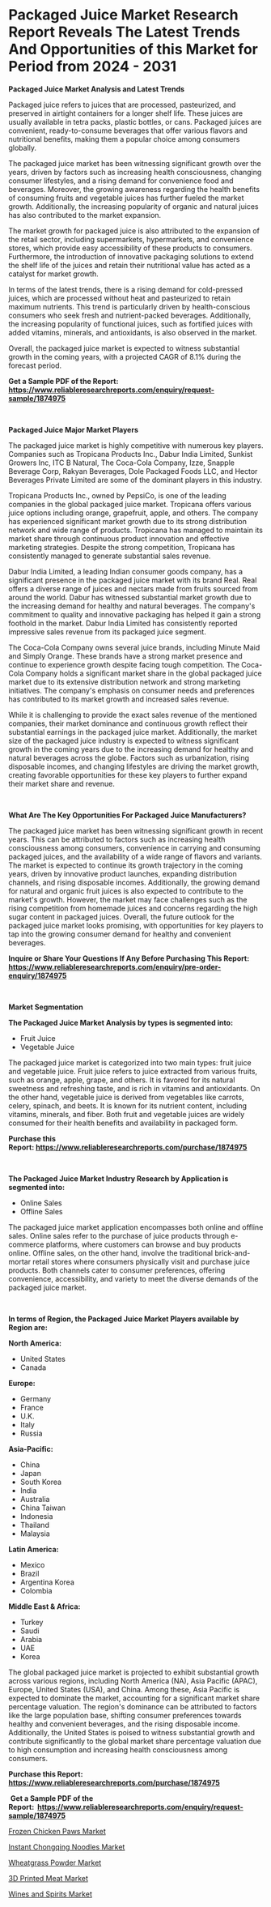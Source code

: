 <p><h1>Packaged Juice Market Research Report Reveals The Latest Trends And Opportunities of this Market for Period from 2024 - 2031</h1></p><p><strong>Packaged Juice Market Analysis and Latest Trends</strong></p>
<p><p>Packaged juice refers to juices that are processed, pasteurized, and preserved in airtight containers for a longer shelf life. These juices are usually available in tetra packs, plastic bottles, or cans. Packaged juices are convenient, ready-to-consume beverages that offer various flavors and nutritional benefits, making them a popular choice among consumers globally.</p><p>The packaged juice market has been witnessing significant growth over the years, driven by factors such as increasing health consciousness, changing consumer lifestyles, and a rising demand for convenience food and beverages. Moreover, the growing awareness regarding the health benefits of consuming fruits and vegetable juices has further fueled the market growth. Additionally, the increasing popularity of organic and natural juices has also contributed to the market expansion.</p><p>The market growth for packaged juice is also attributed to the expansion of the retail sector, including supermarkets, hypermarkets, and convenience stores, which provide easy accessibility of these products to consumers. Furthermore, the introduction of innovative packaging solutions to extend the shelf life of the juices and retain their nutritional value has acted as a catalyst for market growth.</p><p>In terms of the latest trends, there is a rising demand for cold-pressed juices, which are processed without heat and pasteurized to retain maximum nutrients. This trend is particularly driven by health-conscious consumers who seek fresh and nutrient-packed beverages. Additionally, the increasing popularity of functional juices, such as fortified juices with added vitamins, minerals, and antioxidants, is also observed in the market.</p><p>Overall, the packaged juice market is expected to witness substantial growth in the coming years, with a projected CAGR of 8.1% during the forecast period.</p></p>
<p><strong>Get a Sample PDF of the Report:&nbsp; <a href="https://www.reliableresearchreports.com/enquiry/request-sample/1874975">https://www.reliableresearchreports.com/enquiry/request-sample/1874975</a></strong></p>
<p>&nbsp;</p>
<p><strong>Packaged Juice Major Market Players</strong></p>
<p><p>The packaged juice market is highly competitive with numerous key players. Companies such as Tropicana Products Inc., Dabur India Limited, Sunkist Growers Inc, ITC B Natural, The Coca-Cola Company, Izze, Snapple Beverage Corp, Rakyan Beverages, Dole Packaged Foods LLC, and Hector Beverages Private Limited are some of the dominant players in this industry.</p><p>Tropicana Products Inc., owned by PepsiCo, is one of the leading companies in the global packaged juice market. Tropicana offers various juice options including orange, grapefruit, apple, and others. The company has experienced significant market growth due to its strong distribution network and wide range of products. Tropicana has managed to maintain its market share through continuous product innovation and effective marketing strategies. Despite the strong competition, Tropicana has consistently managed to generate substantial sales revenue.</p><p>Dabur India Limited, a leading Indian consumer goods company, has a significant presence in the packaged juice market with its brand Real. Real offers a diverse range of juices and nectars made from fruits sourced from around the world. Dabur has witnessed substantial market growth due to the increasing demand for healthy and natural beverages. The company's commitment to quality and innovative packaging has helped it gain a strong foothold in the market. Dabur India Limited has consistently reported impressive sales revenue from its packaged juice segment.</p><p>The Coca-Cola Company owns several juice brands, including Minute Maid and Simply Orange. These brands have a strong market presence and continue to experience growth despite facing tough competition. The Coca-Cola Company holds a significant market share in the global packaged juice market due to its extensive distribution network and strong marketing initiatives. The company's emphasis on consumer needs and preferences has contributed to its market growth and increased sales revenue.</p><p>While it is challenging to provide the exact sales revenue of the mentioned companies, their market dominance and continuous growth reflect their substantial earnings in the packaged juice market. Additionally, the market size of the packaged juice industry is expected to witness significant growth in the coming years due to the increasing demand for healthy and natural beverages across the globe. Factors such as urbanization, rising disposable incomes, and changing lifestyles are driving the market growth, creating favorable opportunities for these key players to further expand their market share and revenue.</p></p>
<p>&nbsp;</p>
<p><strong>What Are The Key Opportunities For Packaged Juice Manufacturers?</strong></p>
<p><p>The packaged juice market has been witnessing significant growth in recent years. This can be attributed to factors such as increasing health consciousness among consumers, convenience in carrying and consuming packaged juices, and the availability of a wide range of flavors and variants. The market is expected to continue its growth trajectory in the coming years, driven by innovative product launches, expanding distribution channels, and rising disposable incomes. Additionally, the growing demand for natural and organic fruit juices is also expected to contribute to the market's growth. However, the market may face challenges such as the rising competition from homemade juices and concerns regarding the high sugar content in packaged juices. Overall, the future outlook for the packaged juice market looks promising, with opportunities for key players to tap into the growing consumer demand for healthy and convenient beverages.</p></p>
<p><strong>Inquire or Share Your Questions If Any Before Purchasing This Report: <a href="https://www.reliableresearchreports.com/enquiry/pre-order-enquiry/1874975">https://www.reliableresearchreports.com/enquiry/pre-order-enquiry/1874975</a></strong></p>
<p>&nbsp;</p>
<p><strong>Market Segmentation</strong></p>
<p><strong>The Packaged Juice Market Analysis by types is segmented into:</strong></p>
<p><ul><li>Fruit Juice</li><li>Vegetable Juice</li></ul></p>
<p><p>The packaged juice market is categorized into two main types: fruit juice and vegetable juice. Fruit juice refers to juice extracted from various fruits, such as orange, apple, grape, and others. It is favored for its natural sweetness and refreshing taste, and is rich in vitamins and antioxidants. On the other hand, vegetable juice is derived from vegetables like carrots, celery, spinach, and beets. It is known for its nutrient content, including vitamins, minerals, and fiber. Both fruit and vegetable juices are widely consumed for their health benefits and availability in packaged form.</p></p>
<p><strong>Purchase this Report:&nbsp;<a href="https://www.reliableresearchreports.com/purchase/1874975">https://www.reliableresearchreports.com/purchase/1874975</a></strong></p>
<p>&nbsp;</p>
<p><strong>The Packaged Juice Market Industry Research by Application is segmented into:</strong></p>
<p><ul><li>Online Sales</li><li>Offline Sales</li></ul></p>
<p><p>The packaged juice market application encompasses both online and offline sales. Online sales refer to the purchase of juice products through e-commerce platforms, where customers can browse and buy products online. Offline sales, on the other hand, involve the traditional brick-and-mortar retail stores where consumers physically visit and purchase juice products. Both channels cater to consumer preferences, offering convenience, accessibility, and variety to meet the diverse demands of the packaged juice market.</p></p>
<p>&nbsp;</p>
<p><strong>In terms of Region, the Packaged Juice Market Players available by Region are:</strong></p>
<p>
    <p> <strong> North America: </strong>
        <ul>
            <li>United States</li>
            <li>Canada</li>
        </ul>
        </p> 
    <p> <strong> Europe: </strong>
        <ul>
            <li>Germany</li>
            <li>France</li>
            <li>U.K.</li>
            <li>Italy</li>
            <li>Russia</li>
        </ul>
        </p> 
    <p> <strong> Asia-Pacific: </strong>
        <ul>
            <li>China</li>
            <li>Japan</li>
            <li>South Korea</li>
            <li>India</li>
            <li>Australia</li>
            <li>China Taiwan</li>
            <li>Indonesia</li>
            <li>Thailand</li>
            <li>Malaysia</li>
        </ul>
        </p> 
    <p> <strong> Latin America: </strong>
        <ul>
            <li>Mexico</li>
            <li>Brazil</li>
            <li>Argentina Korea</li>
            <li>Colombia</li>
        </ul>
        </p> 
    <p> <strong> Middle East & Africa: </strong>
        <ul>
            <li>Turkey</li>
            <li>Saudi</li>
            <li>Arabia</li>
            <li>UAE</li>
            <li>Korea</li>
        </ul>
    </p>
    </p>
<p><p>The global packaged juice market is projected to exhibit substantial growth across various regions, including North America (NA), Asia Pacific (APAC), Europe, United States (USA), and China. Among these, Asia Pacific is expected to dominate the market, accounting for a significant market share percentage valuation. The region's dominance can be attributed to factors like the large population base, shifting consumer preferences towards healthy and convenient beverages, and the rising disposable income. Additionally, the United States is poised to witness substantial growth and contribute significantly to the global market share percentage valuation due to high consumption and increasing health consciousness among consumers.</p></p>
<p><strong>Purchase this Report: <a href="https://www.reliableresearchreports.com/purchase/1874975">https://www.reliableresearchreports.com/purchase/1874975</a></strong></p>
<p>&nbsp;<strong>Get a Sample PDF of the Report:&nbsp;&nbsp;<a href="https://www.reliableresearchreports.com/enquiry/request-sample/1874975">https://www.reliableresearchreports.com/enquiry/request-sample/1874975</a></strong></p>
<p><strong></strong></p>
<p><p><a href="https://github.com/vimar16th/Market-Research-Report-List-2/blob/main/frozen-chicken-paws-market.md">Frozen Chicken Paws Market</a></p><p><a href="https://github.com/lbird53714/Market-Research-Report-List-2/blob/main/instant-chongqing-noodles-market.md">Instant Chongqing Noodles Market</a></p><p><a href="https://github.com/sofayahoo2023/Market-Research-Report-List-2/blob/main/wheatgrass-powder-market.md">Wheatgrass Powder Market</a></p><p><a href="https://github.com/luckyshygirl/Market-Research-Report-List-2/blob/main/3d-printed-meat-market.md">3D Printed Meat Market</a></p><p><a href="https://github.com/pizolina/Market-Research-Report-List-2/blob/main/wines-and-spirits-market.md">Wines and Spirits Market</a></p></p>